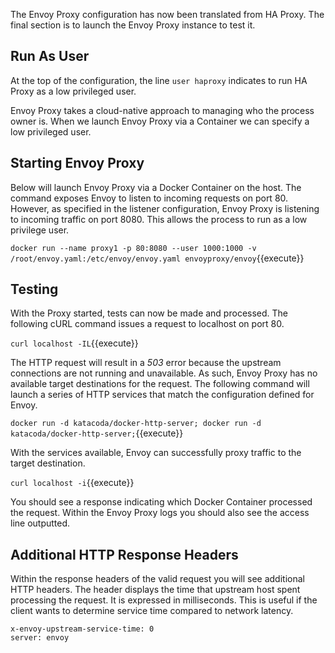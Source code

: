 The Envoy Proxy configuration has now been translated from HA Proxy. The final section is to launch the Envoy Proxy instance to test it.

## Run As User

At the top of the configuration, the line `user haproxy` indicates to run HA Proxy as a low privileged user.

Envoy Proxy takes a cloud-native approach to managing who the process owner is. When we launch Envoy Proxy via a Container we can specify a low privileged user.

## Starting Envoy Proxy

Below will launch Envoy Proxy via a Docker Container on the host. The command exposes Envoy to listen to incoming requests on port 80. However, as specified in the listener configuration, Envoy Proxy is listening to incoming traffic on port 8080. This allows the process to run as a low privilege user.

`docker run --name proxy1 -p 80:8080 --user 1000:1000 -v /root/envoy.yaml:/etc/envoy/envoy.yaml envoyproxy/envoy`{{execute}}

## Testing

With the Proxy started, tests can now be made and processed. The following cURL command issues a request to localhost on port 80.

`curl localhost -IL`{{execute}}

The HTTP request will result in a _503_ error because the upstream connections are not running and unavailable. As such, Envoy Proxy has no available target destinations for the request. The following command will launch a series of HTTP services that match the configuration defined for Envoy.

`docker run -d katacoda/docker-http-server; docker run -d katacoda/docker-http-server;`{{execute}}

With the services available, Envoy can successfully proxy traffic to the target destination.

`curl localhost -i`{{execute}}

You should see a response indicating which Docker Container processed the request. Within the Envoy Proxy logs you should also see the access line outputted.

## Additional HTTP Response Headers

Within the response headers of the valid request you will see additional HTTP headers. The header displays the time that upstream host spent processing the request. It is expressed in milliseconds. This is useful if the client wants to determine service time compared to network latency.

```
x-envoy-upstream-service-time: 0
server: envoy
```
